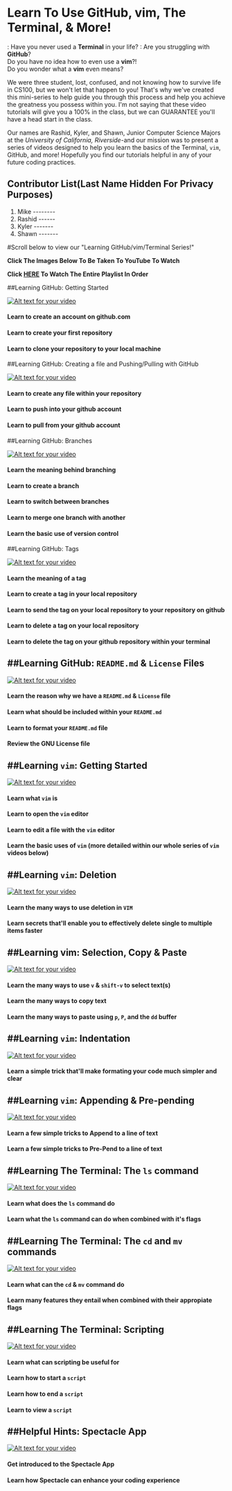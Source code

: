 Learn To Use GitHub, vim, The Terminal, & More!
===
: Have you never used a **Terminal** in your life? :
Are you struggling with **GitHub**?  
Do you have no idea how to even use a **vim**?!  
Do you wonder what a **vim** even means?

We were three student, lost, confused, and not knowing how to survive life in CS100, but we won't let that happen to you! That's why we've created this mini-series to help guide you through this process and help you achieve the greatness you possess within you. I'm not saying that these video tutorials will give you a 100% in the class, but we can GUARANTEE you'll have a head start in the class.

Our names are Rashid, Kyler, and Shawn, Junior Computer Science Majors at the *University of California, Riverside*-and our mission was to present a series of videos designed to help you learn the basics of the Terminal, `vim`, GitHub, and more! Hopefully you find our tutorials helpful in any of your future coding practices.


Contributor List(Last Name Hidden For Privacy Purposes)
---
1. Mike --------
2. Rashid ------
3. Kyler -------
4. Shawn -------


#Scroll below to view our "Learning GitHub/vim/Terminal Series!"

**Click The Images Below To Be Taken To YouTube To Watch**

**Click [HERE](https://www.youtube.com/watch?v=V5eSFwYpufs&list=PLQ6W7BIxh4zvhBTcir1Flhf-nTfSxbeHP) To Watch The Entire Playlist In Order**


##Learning GitHub: Getting Started

[![Alt text for your video](http://img.youtube.com/vi/Fv5Cy8i14ck/0.jpg)](https://www.youtube.com/watch?v=Fv5Cy8i14ck)
#### Learn to create an account on github.com  
#### Learn to create your first repository  
#### Learn to clone your repository to your local machine  


##Learning GitHub: Creating a file and Pushing/Pulling with GitHub

[![Alt text for your video](http://img.youtube.com/vi/8vrVJT29K58/0.jpg)](https://www.youtube.com/watch?v=8vrVJT29K58)
#### Learn to create any file within your repository
#### Learn to push into your github account
#### Learn to pull from your github account


##Learning GitHub: Branches

[![Alt text for your video](http://img.youtube.com/vi/aNWihbLj75Q/0.jpg)](https://www.youtube.com/watch?v=aNWihbLj75Q)
#### Learn the meaning behind branching
#### Learn to create a branch
#### Learn to switch between branches
#### Learn to merge one branch with another
#### Learn the basic use of version control


##Learning GitHub: Tags

[![Alt text for your video](http://img.youtube.com/vi/Qf9-iMzz8tU/0.jpg)](https://www.youtube.com/watch?v=Qf9-iMzz8tU)
#### Learn the meaning of a tag
#### Learn to create a tag in your local repository
#### Learn to send the tag on your local repository to your repository on github
#### Learn to delete a tag on your local repository
#### Learn to delete the tag on your github repository within your terminal


##Learning GitHub: `README.md` & `License` Files
---

[![Alt text for your video](http://img.youtube.com/vi/HZaB8uVMXAg/0.jpg)](https://www.youtube.com/watch?v=HZaB8uVMXAg)
#### Learn the reason why we have a `README.md` & `License` file
#### Learn what should be included within your `README.md`
#### Learn to format your `README.md` file
#### Review the GNU License file


##Learning `vim`: Getting Started
---

[![Alt text for your video](http://img.youtube.com/vi/jQkyU6bgMIs/0.jpg)](https://www.youtube.com/watch?v=jQkyU6bgMIs)
#### Learn what `vim` is
#### Learn to open the `vim` editor
#### Learn to edit a file with the `vim` editor
#### Learn the basic uses of `vim` (more detailed within our whole series of `vim` videos below)


##Learning `vim`: Deletion
---

[![Alt text for your video](http://img.youtube.com/vi/qjJ3nIcExhE/0.jpg)](https://www.youtube.com/watch?v=qjJ3nIcExhE)
#### Learn the many ways to use deletion in `VIM`
#### Learn secrets that'll enable you to effectively delete single to multiple items faster


##Learning vim: Selection, Copy & Paste
---

[![Alt text for your video](http://img.youtube.com/vi/-DN_xww8jOM/0.jpg)](https://www.youtube.com/watch?v=-DN_xww8jOM)
#### Learn the many ways to use `v` & `shift-v` to select text(s)
#### Learn the many ways to copy text
#### Learn the many ways to paste using `p`, `P`, and the `dd` buffer

##Learning `vim`: Indentation
---

[![Alt text for your video](http://img.youtube.com/vi/UAcSoRLRLug/0.jpg)](https://www.youtube.com/watch?v=UAcSoRLRLug)
#### Learn a simple trick that'll make formating your code much simpler and clear


##Learning `vim`: Appending & Pre-pending
---

[![Alt text for your video](http://img.youtube.com/vi/j9MueYcWJbg/0.jpg)](https://www.youtube.com/watch?v=j9MueYcWJbg)
#### Learn a few simple tricks to Append to a line of text
#### Learn a few simple tricks to Pre-Pend to a line of text


##Learning The Terminal: The `ls` command
---

[![Alt text for your video](http://img.youtube.com/vi/RMxvcc_QUUI/0.jpg)](https://www.youtube.com/watch?v=RMxvcc_QUUI)
#### Learn what does the `ls` command do
#### Learn what the `ls` command can do when combined with it's flags


##Learning The Terminal: The `cd` and `mv` commands
---

[![Alt text for your video](http://img.youtube.com/vi/xzN-sY5oyFk/0.jpg)](https://www.youtube.com/watch?v=xzN-sY5oyFk)
#### Learn what can the `cd` & `mv` command do
#### Learn many features they entail when combined with their appropiate flags


##Learning The Terminal: Scripting
---

[![Alt text for your video](http://img.youtube.com/vi/XGfmOQMETbY/0.jpg)](https://www.youtube.com/watch?v=XGfmOQMETbY)
#### Learn what can scripting be useful for
#### Learn how to start a `script`
#### Learn how to end a `script`
#### Learn to view a `script`


##Helpful Hints: Spectacle App
---

[![Alt text for your video](http://img.youtube.com/vi/-PWJe6vr0rk/0.jpg)](https://www.youtube.com/watch?v=-PWJe6vr0rk)
#### Get introduced to the Spectacle App
#### Learn how Spectacle can enhance your coding experience

